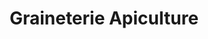 ---
title: "Graineterie Apiculture"
url: /la-haye-du-puits/graineterie-apiculture/
shop: agraire
---